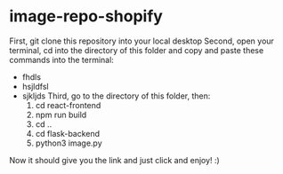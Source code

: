 # image-repo-shopify

First, git clone this repository into your local desktop
Second, open your terminal, cd into the directory of this folder and copy and paste these commands into the terminal:
- fhdls
- hsjldfsl
- sjkljds
Third, go to the directory of this folder, then:
  1. cd react-frontend
  2. npm run build
  3. cd ..
  4. cd flask-backend
  5. python3 image.py
  
 Now it should give you the link and just click and enjoy! :) 
